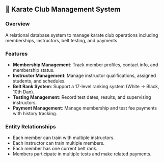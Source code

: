 ## 🥋 Karate Club Management System  

### Overview  
A relational database system to manage karate club operations including memberships, instructors, belt testing, and payments.  

### Features  
- **Membership Management**: Track member profiles, contact info, and membership status.  
- **Instructor Management**: Manage instructor qualifications, assigned students, and schedules.  
- **Belt Rank System**: Support a 17-level ranking system (White → Black, 10th Dan).  
- **Testing Management**: Record test dates, results, and supervising instructors.  
- **Payment Management**: Manage membership and test fee payments with history tracking.  

### Entity Relationships  
- Each member can train with multiple instructors.  
- Each instructor can train multiple members.  
- Each member has one current belt rank.  
- Members participate in multiple tests and make related payments.  
